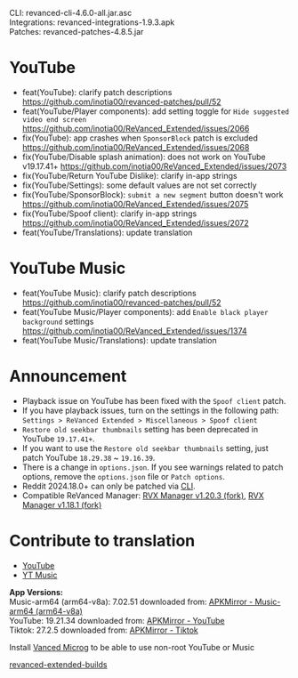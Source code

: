 CLI: revanced-cli-4.6.0-all.jar.asc  
Integrations: revanced-integrations-1.9.3.apk  
Patches: revanced-patches-4.8.5.jar  

YouTube
==
- feat(YouTube): clarify patch descriptions https://github.com/inotia00/revanced-patches/pull/52
- feat(YouTube/Player components): add setting toggle for `Hide suggested video end screen` https://github.com/inotia00/ReVanced_Extended/issues/2066
- fix(YouTube): app crashes when `SponsorBlock` patch is excluded https://github.com/inotia00/ReVanced_Extended/issues/2068
- fix(YouTube/Disable splash animation): does not work on YouTube v19.17.41+ https://github.com/inotia00/ReVanced_Extended/issues/2073
- fix(YouTube/Return YouTube Dislike): clarify in-app strings
- fix(YouTube/Settings): some default values are not set correctly
- fix(YouTube/SponsorBlock): `submit a new segment` button doesn't work https://github.com/inotia00/ReVanced_Extended/issues/2075
- fix(YouTube/Spoof client): clarify in-app strings https://github.com/inotia00/ReVanced_Extended/issues/2072
- feat(YouTube/Translations): update translation


YouTube Music
==
- feat(YouTube Music): clarify patch descriptions https://github.com/inotia00/revanced-patches/pull/52
- feat(YouTube Music/Player components): add `Enable black player background` settings https://github.com/inotia00/ReVanced_Extended/issues/1374
- feat(YouTube Music/Translations): update translation


Announcement
==
- Playback issue on YouTube has been fixed with the `Spoof client` patch.
- If you have playback issues, turn on the settings in the following path:
`Settings > ReVanced Extended > Miscellaneous > Spoof client`
- `Restore old seekbar thumbnails` setting has been deprecated in YouTube `19.17.41+`.
- If you want to use the `Restore old seekbar thumbnails` setting, just patch YouTube `18.29.38` ~ `19.16.39`.
- There is a change in `options.json`. If you see warnings related to patch options, remove the `options.json` file or `Patch options`.
- Reddit 2024.18.0+ can only be patched via [CLI](https://github.com/inotia00/revanced-documentation/wiki/Supplement.-Patch-for-latest-Reddit).
- Compatible ReVanced Manager: [RVX Manager v1.20.3 (fork)](https://github.com/inotia00/revanced-manager/releases/tag/v1.20.3), [RVX Manager v1.18.1 (fork)](https://github.com/inotia00/revanced-manager/releases/tag/v1.18.1)


Contribute to translation
==
- [YouTube](https://crowdin.com/project/revancedextended)
- [YT Music](https://crowdin.com/project/revancedmusicextended)
  
**App Versions:**  
Music-arm64 (arm64-v8a): 7.02.51
downloaded from: [APKMirror - Music-arm64 (arm64-v8a)](https://www.apkmirror.com/apk/google-inc/youtube-music/youtube-music-7-02-51-release/youtube-music-7-02-51-android-apk-download/)  
YouTube: 19.21.34
downloaded from: [APKMirror - YouTube](https://www.apkmirror.com/apk/google-inc/youtube/youtube-19-21-34-release/youtube-19-21-34-android-apk-download/)  
Tiktok: 27.2.5
downloaded from: [APKMirror - Tiktok](https://www.apkmirror.com/apk/tiktok-pte-ltd/tik-tok-including-musical-ly/tik-tok-including-musical-ly-27-2-5-release/tiktok-27-2-5-android-apk-download/)  

Install [Vanced Microg](https://github.com/inotia00/VancedMicroG/releases) to be able to use non-root YouTube or Music  

[revanced-extended-builds](https://github.com/E85Addict/revanced-extended-builds)  
